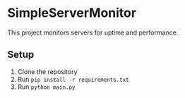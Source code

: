 # SimpleServerMonitor
This project monitors servers for uptime and performance.

## Setup
1. Clone the repository
2. Run `pip install -r requirements.txt`
3. Run `python main.py`
